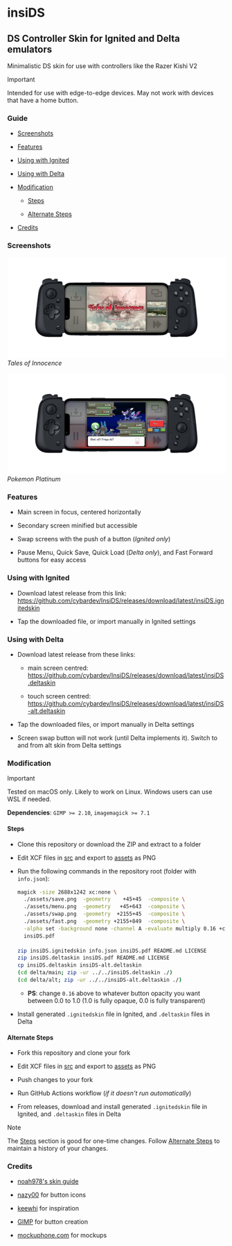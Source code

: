 # insiDS

## DS Controller Skin for Ignited and Delta emulators

Minimalistic DS skin for use with controllers like the Razer Kishi V2

> [!IMPORTANT]
> Intended for use with edge-to-edge devices. May not work with devices that have a home button.

### Guide

- [Screenshots](<#screenshots>)

- [Features](<#features>)

- [Using with Ignited](<#using-with-ignited>)

- [Using with Delta](<#using-with-delta>)

- [Modification](<#modification>)

  - [Steps](<#steps>)

  - [Alternate Steps](<#alternate-steps>)

- [Credits](<#credits>)

### Screenshots

![Screenshot of the insiDS skin playing Tales of Innocence using a Razer Kishi V2 controller](<./screenshots/insiDS-toi.png> "insiDS skin showing Tales of Innocence")
*Tales of Innocence*

![Screenshot of the insiDS skin playing Pokemon Platinum using a Razer Kishi V2 controller](<./screenshots/insiDS-plat.png> "insiDS skin showing Pokemon Platinum")
*Pokemon Platinum*

### Features

- Main screen in focus, centered horizontally

- Secondary screen minified but accessible

- Swap screens with the push of a button (*Ignited only*)

- Pause Menu, Quick Save, Quick Load (*Delta only*), and Fast Forward buttons for easy access

### Using with Ignited

- Download latest release from this link: <https://github.com/cybardev/InsiDS/releases/download/latest/insiDS.ignitedskin>

- Tap the downloaded file, or import manually in Ignited settings

### Using with Delta

- Download latest release from these links:

  - main screen centred: <https://github.com/cybardev/InsiDS/releases/download/latest/insiDS.deltaskin>

  - touch screen centred: <https://github.com/cybardev/InsiDS/releases/download/latest/insiDS-alt.deltaskin>

- Tap the downloaded files, or import manually in Delta settings

- Screen swap button will not work (until Delta implements it). Switch to and from alt skin from Delta settings

### Modification

> [!IMPORTANT]
> Tested on macOS only. Likely to work on Linux. Windows users can use WSL if needed.

**Dependencies**: `GIMP >= 2.10`, `imagemagick >= 7.1`

#### Steps

- Clone this repository or download the ZIP and extract to a folder

- Edit XCF files in [src](<./src>) and export to [assets](<./assets>) as PNG

- Run the following commands in the repository root (folder with `info.json`):

  ```sh
  magick -size 2688x1242 xc:none \
    ./assets/save.png  -geometry    +45+45  -composite \
    ./assets/menu.png  -geometry   +45+643  -composite \
    ./assets/swap.png  -geometry  +2155+45  -composite \
    ./assets/fast.png  -geometry +2155+849  -composite \
    -alpha set -background none -channel A -evaluate multiply 0.16 +channel \
    insiDS.pdf

  zip insiDS.ignitedskin info.json insiDS.pdf README.md LICENSE
  zip insiDS.deltaskin insiDS.pdf README.md LICENSE
  cp insiDS.deltaskin insiDS-alt.deltaskin
  (cd delta/main; zip -ur ../../insiDS.deltaskin ./)
  (cd delta/alt; zip -ur ../../insiDS-alt.deltaskin ./)
  ```

  - **PS**: change `0.16` above to whatever button opacity you want between 0.0 to 1.0 (1.0 is fully opaque, 0.0 is fully transparent)

- Install generated `.ignitedskin` file in Ignited, and `.deltaskin` files in Delta

#### Alternate Steps

- Fork this repository and clone your fork

- Edit XCF files in [src](<./src>) and export to [assets](<./assets>) as PNG

- Push changes to your fork

- Run GitHub Actions workflow (*if it doesn't run automatically*)

- From releases, download and install generated `.ignitedskin` file in Ignited, and `.deltaskin` files in Delta

> [!NOTE]
> The [Steps](<#steps>) section is good for one-time changes. Follow [Alternate Steps](<#alternate-steps>) to maintain a history of your changes.

### Credits

- [noah978's skin guide](<https://noah978.gitbook.io/delta-docs/skins>)

- [nazy00](<https://github.com/nazy00>) for button icons

- [keewhi](<https://github.com/keewhi>) for inspiration

- [GIMP](<https://www.gimp.org>) for button creation

- [mockuphone.com](<https://mockuphone.com/device/apple-iphone13mini-midnight>) for mockups
